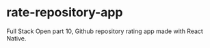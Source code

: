 # rate-repository-app
Full Stack Open part 10, Github repository rating app made with React Native.
